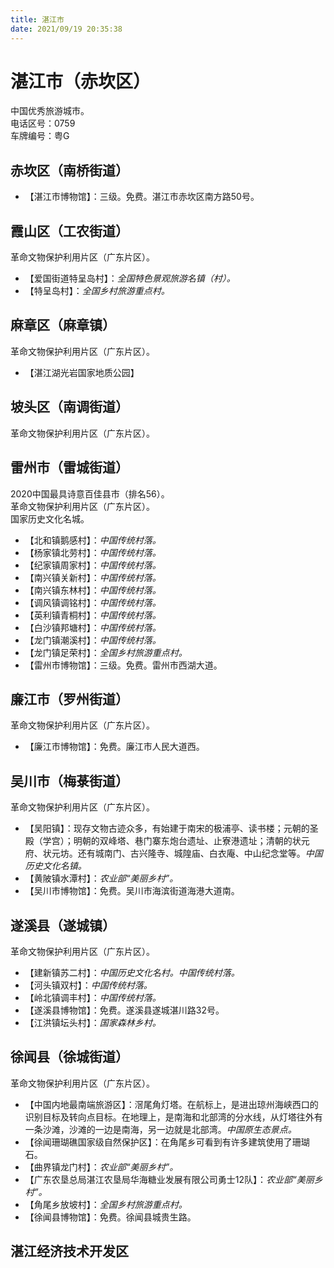 ```yaml
---
title: 湛江市  
date: 2021/09/19 20:35:38  
---
```

  
# 湛江市（赤坎区）  
中国优秀旅游城市。  
电话区号：0759  
车牌编号：粤G  

## 赤坎区（南桥街道）  
* 【湛江市博物馆】：三级。免费。湛江市赤坎区南方路50号。  

## 霞山区（工农街道）  
革命文物保护利用片区（广东片区）。  
* 【爱国街道特呈岛村】：*全国特色景观旅游名镇（村）。*  
* 【特呈岛村】：*全国乡村旅游重点村。*  

## 麻章区（麻章镇）  
革命文物保护利用片区（广东片区）。  
* 【湛江湖光岩国家地质公园】  

## 坡头区（南调街道）  
革命文物保护利用片区（广东片区）。  

## 雷州市（雷城街道）  
2020中国最具诗意百佳县市（排名56）。  
革命文物保护利用片区（广东片区）。  
国家历史文化名城。  
* 【北和镇鹅感村】：*中国传统村落。*  
* 【杨家镇北劳村】：*中国传统村落。*  
* 【纪家镇周家村】：*中国传统村落。*  
* 【南兴镇关新村】：*中国传统村落。*  
* 【南兴镇东林村】：*中国传统村落。*  
* 【调风镇调铭村】：*中国传统村落。*  
* 【英利镇青桐村】：*中国传统村落。*  
* 【白沙镇邦塘村】：*中国传统村落。*  
* 【龙门镇潮溪村】：*中国传统村落。*  
* 【龙门镇足荣村】：*全国乡村旅游重点村。*  
* 【雷州市博物馆】：三级。免费。雷州市西湖大道。  

## 廉江市（罗州街道）  
革命文物保护利用片区（广东片区）。  
* 【廉江市博物馆】：免费。廉江市人民大道西。  

## 吴川市（梅菉街道）  
革命文物保护利用片区（广东片区）。  
* 【吴阳镇】：现存文物古迹众多，有始建于南宋的极浦亭、读书楼；元朝的圣殿（学宫）；明朝的双峰塔、巷门寨东炮台遗址、止寮港遗址；清朝的状元府、状元坊。还有城南门、古兴隆寺、城隍庙、白衣庵、中山纪念堂等。*中国历史文化名镇。*  
* 【黄陂镇水潭村】：*农业部“美丽乡村”。*  
* 【吴川市博物馆】：免费。吴川市海滨街道海港大道南。  

## 遂溪县（遂城镇）  
革命文物保护利用片区（广东片区）。  
* 【建新镇苏二村】：*中国历史文化名村。中国传统村落。*  
* 【河头镇双村】：*中国传统村落。*  
* 【岭北镇调丰村】：*中国传统村落。*  
* 【遂溪县博物馆】：免费。遂溪县遂城湛川路32号。  
* 【江洪镇坛头村】：*国家森林乡村。*  

## 徐闻县（徐城街道）  
革命文物保护利用片区（广东片区）。  
* 【中国内地最南端旅游区】：滘尾角灯塔。在航标上，是进出琼州海峡西口的识别目标及转向点目标。在地理上，是南海和北部湾的分水线，从灯塔往外有一条沙滩，沙滩的一边是南海，另一边就是北部湾。*中国原生态景点。*  
* 【徐闻珊瑚礁国家级自然保护区】：在角尾乡可看到有许多建筑使用了珊瑚石。  
* 【曲界镇龙门村】：*农业部“美丽乡村”。*  
* 【广东农垦总局湛江农垦局华海糖业发展有限公司勇士12队】：*农业部“美丽乡村”。*  
* 【角尾乡放坡村】：*全国乡村旅游重点村。*  
* 【徐闻县博物馆】：免费。徐闻县城贵生路。  

## 湛江经济技术开发区 